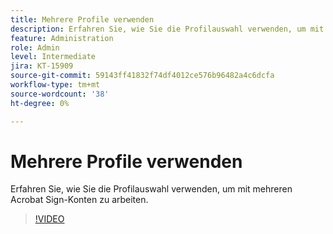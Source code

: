 ```yaml
---
title: Mehrere Profile verwenden
description: Erfahren Sie, wie Sie die Profilauswahl verwenden, um mit mehreren Acrobat Sign-Konten zu arbeiten
feature: Administration
role: Admin
level: Intermediate
jira: KT-15909
source-git-commit: 59143ff41832f74df4012ce576b96482a4c6dcfa
workflow-type: tm+mt
source-wordcount: '38'
ht-degree: 0%

---
```


# Mehrere Profile verwenden

Erfahren Sie, wie Sie die Profilauswahl verwenden, um mit mehreren Acrobat Sign-Konten zu arbeiten.

>[!VIDEO](https://video.tv.adobe.com/v/3433377?quality=12&learn=on&hidetitle=true)
